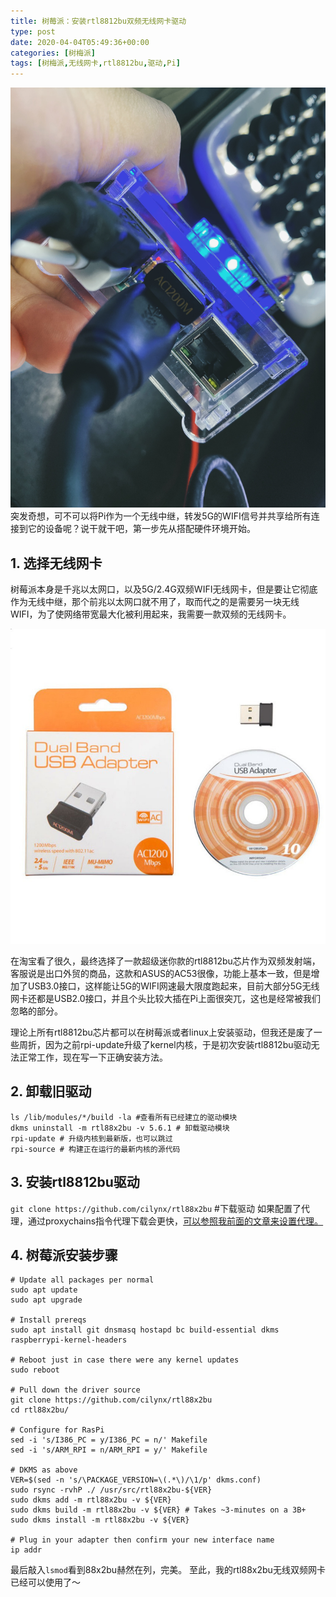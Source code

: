 ```yaml
---
title: 树莓派：安装rtl8812bu双频无线网卡驱动
type: post
date: 2020-04-04T05:49:36+00:00
categories: [树梅派]
tags: [树梅派,无线网卡,rtl8812bu,驱动,Pi]
---
```

![](/images/2020/04/ac1200.jpg)
突发奇想，可不可以将Pi作为一个无线中继，转发5G的WIFI信号并共享给所有连接到它的设备呢？说干就干吧，第一步先从搭配硬件环境开始。
<!--more-->
## 1. 选择无线网卡
树莓派本身是千兆以太网口，以及5G/2.4G双频WIFI无线网卡，但是要让它彻底作为无线中继，那个前兆以太网口就不用了，取而代之的是需要另一块无线WIFI，为了使网络带宽最大化被利用起来，我需要一款双频的无线网卡。

![](/images/2020/04/ac1200m.jpg "rtl8812bu")

在淘宝看了很久，最终选择了一款超级迷你款的rtl8812bu芯片作为双频发射端，客服说是出口外贸的商品，这款和ASUS的AC53很像，功能上基本一致，但是增加了USB3.0接口，这样能让5G的WIFI网速最大限度跑起来，目前大部分5G无线网卡还都是USB2.0接口，并且个头比较大插在Pi上面很突兀，这也是经常被我们忽略的部分。

理论上所有rtl8812bu芯片都可以在树莓派或者linux上安装驱动，但我还是废了一些周折，因为之前rpi-update升级了kernel内核，于是初次安装rtl8812bu驱动无法正常工作，现在写一下正确安装方法。

## 2. 卸载旧驱动

```
ls /lib/modules/*/build -la #查看所有已经建立的驱动模块
dkms uninstall -m rtl88x2bu -v 5.6.1 # 卸载驱动模块
rpi-update # 升级内核到最新版，也可以跳过
rpi-source # 构建正在运行的最新内核的源代码
```

## 3. 安装rtl8812bu驱动

`git clone https://github.com/cilynx/rtl88x2bu` #下载驱动
如果配置了代理，通过proxychains指令代理下载会更快，[可以参照我前面的文章来设置代理。](https://purel.in/raspberry-pi-quantum-cloud-lab-in-your-pocket-software/)

## 4. 树莓派安装步骤
```
# Update all packages per normal
sudo apt update
sudo apt upgrade

# Install prereqs
sudo apt install git dnsmasq hostapd bc build-essential dkms raspberrypi-kernel-headers

# Reboot just in case there were any kernel updates
sudo reboot

# Pull down the driver source
git clone https://github.com/cilynx/rtl88x2bu
cd rtl88x2bu/

# Configure for RasPi
sed -i 's/I386_PC = y/I386_PC = n/' Makefile
sed -i 's/ARM_RPI = n/ARM_RPI = y/' Makefile

# DKMS as above
VER=$(sed -n 's/\PACKAGE_VERSION=\(.*\)/\1/p' dkms.conf)
sudo rsync -rvhP ./ /usr/src/rtl88x2bu-${VER}
sudo dkms add -m rtl88x2bu -v ${VER}
sudo dkms build -m rtl88x2bu -v ${VER} # Takes ~3-minutes on a 3B+
sudo dkms install -m rtl88x2bu -v ${VER}

# Plug in your adapter then confirm your new interface name
ip addr
```

最后敲入`lsmod`看到88x2bu赫然在列，完美。
至此，我的rtl88x2bu无线双频网卡已经可以使用了～